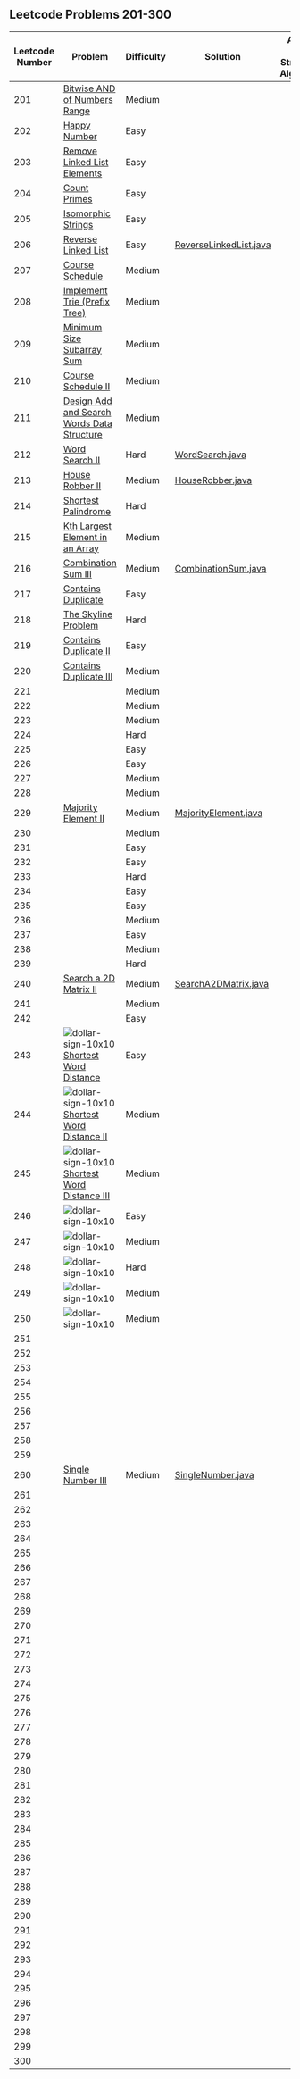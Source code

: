 ## Leetcode Problems 201-300

| Leetcode Number | Problem | Difficulty | Solution | Applied Data Structure / Algorithms | Note |
|---|---|---|---|---|---|
| 201 | [Bitwise AND of Numbers Range](https://leetcode.com/problems/bitwise-and-of-numbers-range/) | Medium | []() | | |
| 202 | [Happy Number](https://leetcode.com/problems/happy-number/) | Easy | []() | | |
| 203 | [Remove Linked List Elements](https://leetcode.com/problems/remove-linked-list-elements/) | Easy | []() | | |
| 204 | [Count Primes](https://leetcode.com/problems/count-primes/) | Easy | []() | | |
| 205 | [Isomorphic Strings](https://leetcode.com/problems/isomorphic-strings/) | Easy | []() | | |
| 206 | [Reverse Linked List](https://leetcode.com/problems/reverse-linked-list/) | Easy | [ReverseLinkedList.java](https://github.com/search2026/leetcode_java/blob/master/problems1_100/src/main/java/com.search2026.leetcode.problems/ReverseLinkedList.java) | | |
| 207 | [Course Schedule](https://leetcode.com/problems/course-schedule/) | Medium | []() | | |
| 208 | [Implement Trie (Prefix Tree)](https://leetcode.com/problems/implement-trie-prefix-tree/) | Medium | []() | | |
| 209 | [Minimum Size Subarray Sum](https://leetcode.com/problems/minimum-size-subarray-sum/) | Medium | []() | | |
| 210 | [Course Schedule II](https://leetcode.com/problems/course-schedule-ii/) | Medium | []() | | |
| 211 | [Design Add and Search Words Data Structure](https://leetcode.com/problems/design-add-and-search-words-data-structure/) | Medium | []() | | |
| 212 | [Word Search II](https://leetcode.com/problems/word-search-ii/) | Hard | [WordSearch.java](https://github.com/search2026/leetcode_java/blob/master/problems1_100/src/main/java/com.search2026.leetcode.problems/WordSearch.java) | | |
| 213 | [House Robber II](https://leetcode.com/problems/house-robber-ii/) | Medium | [HouseRobber.java](https://github.com/search2026/leetcode_java/blob/master/problems101_200/src/main/java/com.search2026.leetcode.problems/HouseRobber.java) | | |
| 214 | [Shortest Palindrome](https://leetcode.com/problems/shortest-palindrome/) | Hard | []() | | |
| 215 | [Kth Largest Element in an Array](https://leetcode.com/problems/kth-largest-element-in-an-array/) | Medium | []() | | |
| 216 | [Combination Sum III](https://leetcode.com/problems/combination-sum-iii/) | Medium | [CombinationSum.java](https://github.com/search2026/leetcode_java/blob/master/problems1_100/src/main/java/com.search2026.leetcode.problems/CombinationSum.java) | | |
| 217 | [Contains Duplicate](https://leetcode.com/problems/contains-duplicate/) | Easy | []() | | |
| 218 | [The Skyline Problem](https://leetcode.com/problems/the-skyline-problem/) | Hard | []() | | |
| 219 | [Contains Duplicate II](https://leetcode.com/problems/contains-duplicate-ii/) | Easy | []() | | |
| 220 | [Contains Duplicate III](https://leetcode.com/problems/contains-duplicate-iii/) | Medium | []() | | |
| 221 | []() | Medium | []() | | |
| 222 | []() | Medium | []() | | |
| 223 | []() | Medium | []() | | |
| 224 | []() | Hard | []() | | |
| 225 | []() | Easy | []() | | |
| 226 | []() | Easy | []() | | |
| 227 | []() | Medium | []() | | |
| 228 | []() | Medium | []() | | |
| 229 | [Majority Element II](https://leetcode.com/problems/majority-element-ii/) | Medium | [MajorityElement.java](https://github.com/search2026/leetcode_java/blob/master/problems101_200/src/main/java/com.search2026.leetcode.problems/MajorityElement.java) | | |
| 230 | []() | Medium | []() | | |
| 231 | []() | Easy | []() | | |
| 232 | []() | Easy | []() | | |
| 233 | []() | Hard | []() | | |
| 234 | []() | Easy | []() | | |
| 235 | []() | Easy | []() | | |
| 236 | []() | Medium | []() | | |
| 237 | []() | Easy | []() | | |
| 238 | []() | Medium | []() | | |
| 239 | []() | Hard | []() | | |
| 240 | [Search a 2D Matrix II](https://leetcode.com/problems/search-a-2d-matrix-ii/) | Medium | [SearchA2DMatrix.java](https://github.com/search2026/leetcode_java/blob/master/problems1_100/src/main/java/com.search2026.leetcode.problems/SearchA2DMatrix.java) | | |
| 241 | []() | Medium | []() | | |
| 242 | []() | Easy | []() | | |
| 243 | <img src="https://i.ibb.co/Wzj68NS/dollar-sign-10x10.png" alt="dollar-sign-10x10" border="0">[Shortest Word Distance](https://leetcode.com/problems/shortest-word-distance/) | Easy | []() | | |
| 244 | <img src="https://i.ibb.co/Wzj68NS/dollar-sign-10x10.png" alt="dollar-sign-10x10" border="0">[Shortest Word Distance II](https://leetcode.com/problems/shortest-word-distance-ii/) | Medium | []() | | |
| 245 | <img src="https://i.ibb.co/Wzj68NS/dollar-sign-10x10.png" alt="dollar-sign-10x10" border="0">[Shortest Word Distance III](https://leetcode.com/problems/shortest-word-distance-iii/) | Medium | []() | | |
| 246 | <img src="https://i.ibb.co/Wzj68NS/dollar-sign-10x10.png" alt="dollar-sign-10x10" border="0">[]() | Easy | []() | | |
| 247 | <img src="https://i.ibb.co/Wzj68NS/dollar-sign-10x10.png" alt="dollar-sign-10x10" border="0">[]() | Medium | []() | | |
| 248 | <img src="https://i.ibb.co/Wzj68NS/dollar-sign-10x10.png" alt="dollar-sign-10x10" border="0">[]() | Hard | []() | | |
| 249 | <img src="https://i.ibb.co/Wzj68NS/dollar-sign-10x10.png" alt="dollar-sign-10x10" border="0">[]() | Medium | []() | | |
| 250 | <img src="https://i.ibb.co/Wzj68NS/dollar-sign-10x10.png" alt="dollar-sign-10x10" border="0">[]() | Medium | []() | | |
| 251 | []() | | []() | | |
| 252 | []() | | []() | | |
| 253 | []() | | []() | | |
| 254 | []() | | []() | | |
| 255 | []() | | []() | | |
| 256 | []() | | []() | | |
| 257 | []() | | []() | | |
| 258 | []() | | []() | | |
| 259 | []() | | []() | | |
| 260 | [Single Number III](https://leetcode.com/problems/single-number-iii/) | Medium | [SingleNumber.java](https://github.com/search2026/leetcode_java/blob/master/problems101_200/src/main/java/com.search2026.leetcode.problems/SingleNumber.java) | | |
| 261 | []() | | []() | | |
| 262 | []() | | []() | | |
| 263 | []() | | []() | | |
| 264 | []() | | []() | | |
| 265 | []() | | []() | | |
| 266 | []() | | []() | | |
| 267 | []() | | []() | | |
| 268 | []() | | []() | | |
| 269 | []() | | []() | | |
| 270 | []() | | []() | | |
| 271 | []() | | []() | | |
| 272 | []() | | []() | | |
| 273 | []() | | []() | | |
| 274 | []() | | []() | | |
| 275 | []() | | []() | | |
| 276 | []() | | []() | | |
| 277 | []() | | []() | | |
| 278 | []() | | []() | | |
| 279 | []() | | []() | | |
| 280 | []() | | []() | | |
| 281 | []() | | []() | | |
| 282 | []() | | []() | | |
| 283 | []() | | []() | | |
| 284 | []() | | []() | | |
| 285 | []() | | []() | | |
| 286 | []() | | []() | | |
| 287 | []() | | []() | | |
| 288 | []() | | []() | | |
| 289 | []() | | []() | | |
| 290 | []() | | []() | | |
| 291 | []() | | []() | | |
| 292 | []() | | []() | | |
| 293 | []() | | []() | | |
| 294 | []() | | []() | | |
| 295 | []() | | []() | | |
| 296 | []() | | []() | | |
| 297 | []() | | []() | | |
| 298 | []() | | []() | | |
| 299 | []() | | []() | | |
| 300 | []() | | []() | | |
